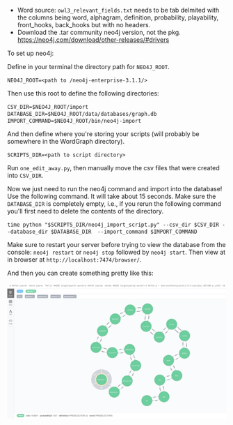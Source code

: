- Word source: `owl3_relevant_fields.txt` needs to be tab delmited with the columns being word, alphagram, definition, probability, playability, front_hooks, back_hooks but with no headers.
- Download the .tar community neo4j version, not the pkg. https://neo4j.com/download/other-releases/#drivers

To set up neo4j:

Define in your terminal the directory path for `NEO4J_ROOT`.
```
NEO4J_ROOT=<path to /neo4j-enterprise-3.1.1/>
```

Then use this root to define the following directories:

```
CSV_DIR=$NEO4J_ROOT/import
DATABASE_DIR=$NEO4J_ROOT/data/databases/graph.db
IMPORT_COMMAND=$NEO4J_ROOT/bin/neo4j-import
```

And then define where you're storing your scripts (will probably be somewhere
in the WordGraph directory).
```
SCRIPTS_DIR=<path to script directory>
```

Run `one_edit_away.py`, then manually move the csv files that were created into `CSV_DIR`.

Now we just need to run the neo4j command and import into the database! Use the following command. It will take about 15 seconds. Make sure the `DATABASE_DIR` is completely empty, i.e., if you rerun the following command you'll first need to delete the contents of the directory.

```
time python "$SCRIPTS_DIR/neo4j_import_script.py" --csv_dir $CSV_DIR --database_dir $DATABASE_DIR  --import_command $IMPORT_COMMAND
```

Make sure to restart your server before trying to view the database from the console: `neo4j restart` or `neo4j stop` followed by `neo4j start`. Then view at in browser at `http://localhost:7474/browser/`.

And then you can create something pretty like this:

![](https://github.com/jwnorman/WordGraph/blob/master/images/two_to_thirteen.png)
